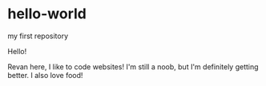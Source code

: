 # hello-world
my first repository

Hello! 

Revan here, I like to code websites! I'm still a noob, but I'm definitely getting better.
I also love food!
